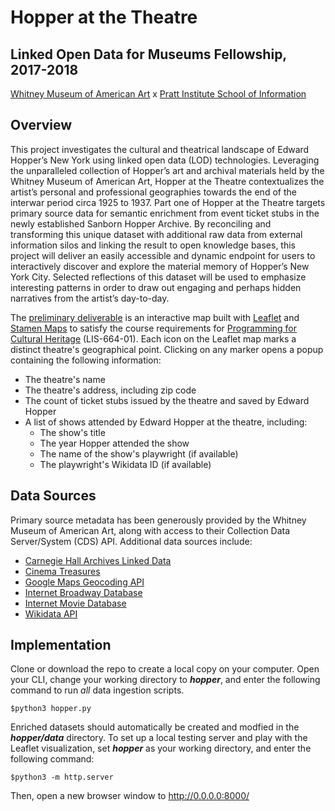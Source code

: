 # Hopper at the Theatre

## Linked Open Data for Museums Fellowship, 2017-2018
[Whitney Museum of American Art](https://whitney.org/) x [Pratt Institute School of Information](https://www.pratt.edu/academics/information/)

## Overview
This project investigates the cultural and theatrical landscape of Edward Hopper’s New York using linked open data (LOD) technologies. Leveraging the unparalleled collection of Hopper’s art and archival materials held by the Whitney Museum of American Art, Hopper at the Theatre contextualizes the artist’s personal and professional geographies towards the end of the interwar period circa 1925 to 1937. Part one of Hopper at the Theatre targets primary source data for semantic enrichment from event ticket stubs in the newly established Sanborn Hopper Archive. By reconciling and transforming this unique dataset with additional raw data from external information silos and linking the result to open knowledge bases, this project will deliver an easily accessible and dynamic endpoint for users to interactively discover and explore the material memory of Hopper’s New York City. Selected reflections of this dataset will be used to emphasize interesting patterns in order to draw out engaging and perhaps hidden narratives from the artist’s day-to-day.

The [preliminary deliverable](https://reganartinfo.github.io/hopper/) is an interactive map built with [Leaflet](http://leafletjs.com/) and [Stamen Maps](http://maps.stamen.com/) to satisfy the course requirements for [Programming for Cultural Heritage](http://pfch.nyc/) (LIS-664-01). Each icon on the Leaflet map marks a distinct theatre's geographical point. Clicking on any marker opens a popup containing the following information:
* The theatre's name
* The theatre's address, including zip code
* The count of ticket stubs issued by the theatre and saved by Edward Hopper
* A list of shows attended by Edward Hopper at the theatre, including:
  * The show's title
  * The year Hopper attended the show
  * The name of the show's playwright (if available)
  * The playwright's Wikidata ID (if available)

## Data Sources
Primary source metadata has been generously provided by the Whitney Museum of American Art, along with access to their Collection Data Server/System (CDS) API. Additional data sources include:
* [Carnegie Hall Archives Linked Data](https://github.com/CarnegieHall/linked-data)
* [Cinema Treasures](http://cinematreasures.org/)
* [Google Maps Geocoding API](https://developers.google.com/maps/documentation/geocoding/start)
* [Internet Broadway Database](https://www.ibdb.com/)
* [Internet Movie Database](https://www.imdb.com/)
* [Wikidata API](https://www.wikidata.org/w/api.php)

## Implementation
Clone or download the repo to create a local copy on your computer. Open your CLI, change your working directory to **_hopper_**, and enter the following command to run *all* data ingestion scripts.
```
$python3 hopper.py
```
Enriched datasets should automatically be created and modfied in the **_hopper/data_** directory. To set up a local testing server and play with the Leaflet visualization, set **_hopper_** as your working directory, and enter the following command:
```
$python3 -m http.server
```
Then, open a new browser window to http://0.0.0.0:8000/
